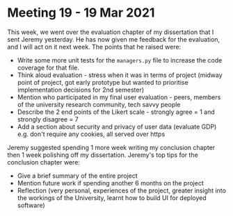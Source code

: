 # Meeting 19 - 19 Mar 2021

This week, we went over the evaluation chapter of my dissertation that I sent Jeremy yesterday. He has now given me feedback for the evaluation, and I will act on it next week. The points that he raised were:

- Write some more unit tests for the `managers.py` file to increase the code coverage for that file.
- Think aloud evaluation - stress when it was in terms of project (midway point of project, got early prototype but wanted to prioritise implementation decisions for 2nd semester)
- Mention who participated in my final user evaluation - peers, members of the university research community, tech savvy people
- Describe the 2 end points of the Likert scale - strongly agree = 1 and strongly disagree = 7
- Add a section about security and privacy of user data (evaluate GDP) e.g. don't require any cookies, all served over https

Jeremy suggested spending 1 more week writing my conclusion chapter then 1 week polishing off my dissertation. Jeremy's top tips for the conclusion chapter were:

- Give a brief summary of the entire project
- Mention future work if spending another 6 months on the project
- Reflection (very personal, experiences of the project, greater insight into the workings of the University, learnt how to build UI for deployed software)
